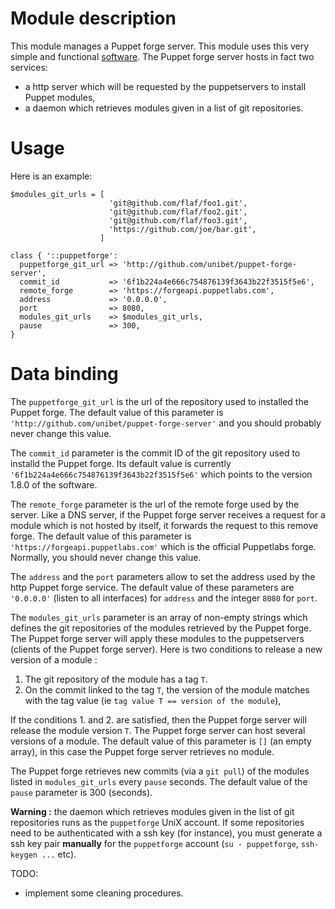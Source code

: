 # Module description

This module manages a Puppet forge server.
This module uses this very simple and functional
[software](https://github.com/unibet/puppet-forge-server).
The Puppet forge server hosts in fact two services:
- a http server which will be requested by the puppetservers to
install Puppet modules,
- a daemon which retrieves modules given in a list of git repositories.


# Usage

Here is an example:

```puppet
$modules_git_urls = [
                      'git@github.com/flaf/foo1.git',
                      'git@github.com/flaf/foo2.git',
                      'git@github.com/flaf/foo3.git',
                      'https://github.com/joe/bar.git',
                    ]

class { '::puppetforge':
  puppetforge_git_url => 'http://github.com/unibet/puppet-forge-server',
  commit_id           => '6f1b224a4e666c754876139f3643b22f3515f5e6',
  remote_forge        => 'https://forgeapi.puppetlabs.com',
  address             => '0.0.0.0',
  port                => 8080,
  modules_git_urls    => $modules_git_urls,
  pause               => 300,
}
```


# Data binding

The `puppetforge_git_url` is the url of the repository used to
installed the Puppet forge. The default value of this
parameter is `'http://github.com/unibet/puppet-forge-server'`
and you should probably never change this value.

The `commit_id` parameter is the commit ID of the
git repository used to installd the Puppet forge.
Its default value is currently `'6f1b224a4e666c754876139f3643b22f3515f5e6'`
which points to the version 1.8.0 of the software.

The `remote_forge` parameter is the url of the remote forge
used by the server. Like a DNS server, if the Puppet forge
server receives a request for a module which is not hosted
by itself, it forwards the request to this remove forge. The
default value of this parameter is
`'https://forgeapi.puppetlabs.com'` which is the official
Puppetlabs forge. Normally, you should never change this
value.

The `address` and the `port` parameters allow to set the
address used by the http Puppet forge service. The default
value of these parameters are `'0.0.0.0'` (listen to all
interfaces) for `address` and the integer `8080` for `port`.

The `modules_git_urls` parameter is an array of non-empty strings
which defines the git repositories of the modules retrieved
by the Puppet forge. The Puppet forge server will apply
these modules to the puppetservers (clients of the Puppet
forge server). Here is two conditions to release a new version
of a module :

1. The git repository of the module has a tag `T`.
2. On the commit linked to the tag `T`, the version of the
module matches with the tag value (ie `tag value T == version
of the module`),

If the conditions 1. and 2. are satisfied, then the Puppet forge
server will release the module version `T`. The Puppet forge
server can host several versions of a module. The default value
of this parameter is `[]` (an empty array), in this case the
Puppet forge server retrieves no module.

The Puppet forge retrieves new commits (via a `git pull`)
of the modules listed in `modules_git_urls` every `pause` seconds.
The default value of the `pause` parameter is 300 (seconds).

**Warning :** the daemon which retrieves modules given in the
list of git repositories runs as the `puppetforge` UniX account.
If some repositories need to be authenticated with a ssh key
(for instance), you must generate a ssh key pair **manually** for
the `puppetforge` account (`su - puppetforge`, `ssh-keygen ...` etc).


TODO:

* implement some cleaning procedures.


